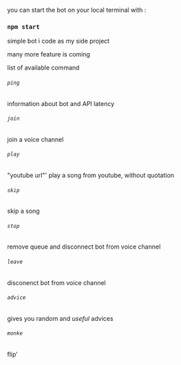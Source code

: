 you can start the bot on your local terminal with :

### `npm start`

simple bot i code as my side project

many more feature is coming

list of available command 

###### `ping`
information about bot and API latency

###### `join`
join a voice channel

###### `play`
"youtube url"' play a song from youtube, without quotation

###### `skip`
skip a song

###### `stop`
remove queue and disconnect bot from voice channel

###### `leave`
disconenct bot from voice channel

###### `advice`
gives you random and *useful* advices

###### `monke`
flip' 
